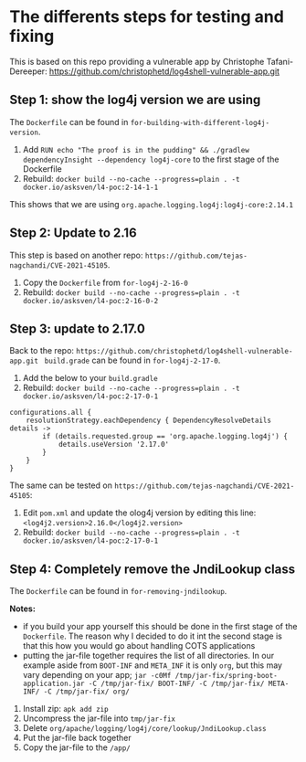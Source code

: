# The differents steps for testing and fixing

This is based on this repo providing a vulnerable app by Christophe Tafani-Dereeper:
https://github.com/christophetd/log4shell-vulnerable-app.git


## Step 1: show the log4j version we are using

The `Dockerfile` can be found in `for-building-with-different-log4j-version`.

1. Add `RUN echo "The proof is in the pudding" && ./gradlew dependencyInsight --dependency log4j-core` to the first stage of the Dockerfile
1. Rebuild: `docker build --no-cache --progress=plain . -t docker.io/asksven/l4-poc:2-14-1-1`

This shows that we are using `org.apache.logging.log4j:log4j-core:2.14.1` 

## Step 2: Update to 2.16

This step is based on another repo: `https://github.com/tejas-nagchandi/CVE-2021-45105`.

1. Copy the `Dockerfile` from `for-log4j-2-16-0`
1. Rebuild: `docker build --no-cache --progress=plain . -t docker.io/asksven/l4-poc:2-16-0-2`

## Step 3: update to 2.17.0

Back to the repo: `https://github.com/christophetd/log4shell-vulnerable-app.git
`
`build.grade` can be found in `for-log4j-2-17-0`.

1. Add the below to your `build.gradle` 
1. Rebuild: `docker build --no-cache --progress=plain . -t docker.io/asksven/l4-poc:2-17-0-1`

```
configurations.all {
	resolutionStrategy.eachDependency { DependencyResolveDetails details ->
		if (details.requested.group == 'org.apache.logging.log4j') {
			details.useVersion '2.17.0'
		}
	}
}
```

The same can be tested on `https://github.com/tejas-nagchandi/CVE-2021-45105`:

1. Edit `pom.xml` and update the olog4j version by editing this line: `<log4j2.version>2.16.0</log4j2.version>`
1. Rebuild: `docker build --no-cache --progress=plain . -t docker.io/asksven/l4-poc:2-17-0-1`
 
## Step 4: Completely remove the JndiLookup class

The `Dockerfile` can be found in `for-removing-jndilookup`.

**Notes:** 

- if you build your app yourself this should be done in the first stage of the `Dockerfile`. The reason why I decided to do it int the second stage is that this how you would go about handling COTS applications
- putting the jar-file together requires the list of all directories. In our example aside from `BOOT-INF` and `META_INF` it is only `org`, but this may vary depending on your app; `jar -c0Mf /tmp/jar-fix/spring-boot-application.jar -C /tmp/jar-fix/ BOOT-INF/ -C /tmp/jar-fix/ META-INF/ -C /tmp/jar-fix/ org/`

1. Install zip: `apk add zip`
1. Uncompress the jar-file into `tmp/jar-fix`
1. Delete `org/apache/logging/log4j/core/lookup/JndiLookup.class`
1. Put the jar-file back together
1. Copy the jar-file to the `/app/`


